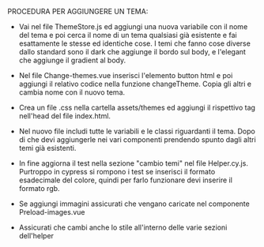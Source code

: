 PROCEDURA PER AGGIUNGERE UN TEMA:

- Vai nel file ThemeStore.js ed aggiungi una nuova variabile con il nome del tema e poi cerca il nome di un tema qualsiasi già esistente e fai esattamente le stesse ed identiche cose. I temi che fanno cose diverse dallo standard sono il dark che aggiunge il bordo sul body, e l'elegant che aggiunge il gradient al body.

- Nel file Change-themes.vue inserisci l'elemento button html e poi aggiungi il relativo codice nella funzione changeTheme. Copia gli altri e cambia nome con il nuovo tema.

- Crea un file .css nella cartella assets/themes ed aggiungi il rispettivo tag <link ecc ecc... /> nell'head del file index.html.

- Nel nuovo file includi tutte le variabili e le classi riguardanti il tema. Dopo di che devi aggiungerle nei vari componenti prendendo spunto dagli altri temi già esistenti.

- In fine aggiorna il test nella sezione "cambio temi" nel file Helper.cy.js. Purtroppo in cypress si rompono i test se inserisci il formato esadecimale del colore, quindi per farlo funzionare devi inserire il formato rgb.

- Se aggiungi immagini assicurati che vengano caricate nel componente Preload-images.vue

- Assicurati che cambi anche lo stile all'interno delle varie sezioni dell'helper
